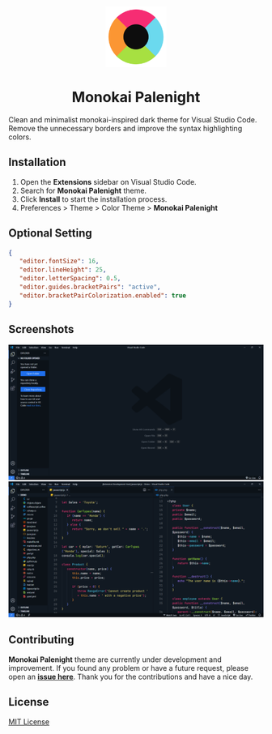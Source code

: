 <p align="center">
    <img src="./assets/logo.png" width="120" height="120">
    <h1 align="center">Monokai Palenight</h1>
</p>

Clean and minimalist monokai-inspired dark theme for Visual Studio Code.
Remove the unnecessary borders and improve the syntax highlighting colors.

## Installation

1. Open the **Extensions** sidebar on Visual Studio Code.
2. Search for **Monokai Palenight** theme.
3. Click **Install** to start the installation process.
4. Preferences > Theme > Color Theme > **Monokai Palenight**

## Optional Setting

```json
{
   "editor.fontSize": 16,
   "editor.lineHeight": 25,
   "editor.letterSpacing": 0.5,
   "editor.guides.bracketPairs": "active",
   "editor.bracketPairColorization.enabled": true
}
```

## Screenshots

![Monokai Palenight](./assets/screenshot-1.png)<br>
![Monokai Palenight](./assets/screenshot-2.png)

## Contributing

**Monokai Palenight** theme are currently under development and improvement.
If you found any problem or have a future request, please open an
[**issue here**](https://github.com/syahrizaldev/monokai-palenight/issues).
Thank you for the contributions and have a nice day.

## License

[MIT License](./license)
